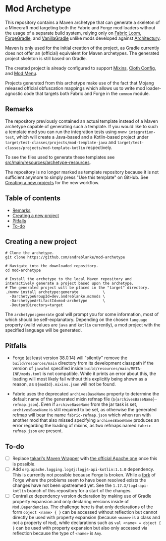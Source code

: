# Mod Archetype

This repository contains a Maven archetype that can generate a skeleton of a Minecraft mod targeting both the
Fabric and Forge mod loaders without the usage of a separate build system, relying only on
[Fabric Loom](https://github.com/FabricMC/fabric-loom), [ForgeGradle](https://github.com/MinecraftForge/ForgeGradle), 
and [VanillaGradle](https://github.com/SpongePowered/VanillaGradle) unlike mods developed against
[Architectury](https://github.com/architectury).

Maven is only used for the initial creation of the project, as Gradle currently does not offer an (official)
equivalent for Maven archetypes. The generated project skeleton is still based on Gradle.

The created project is already configured to support [Mixins](https://github.com/SpongePowered/Mixin),
[Cloth Config](https://github.com/shedaniel/cloth-config), and [Mod Menu](https://github.com/TerraformersMC/ModMenu).

Projects generated from this archetype make use of the fact that Mojang released official obfuscation mappings which
allows us to write mod loader-agnostic code that targets both Fabric and Forge in the `common` module.

## Remarks

The repository previously contained an actual template instead of a Maven archetype capable of generating such a
template. If you would like to such a template mod you can run the integration tests using `mvnw integration-test`,
which will create a Java-based and  a Kotlin-based project under `target/test-classes/projects/mod-template-java` and
`target/test-classes/projects/mod-template-kotlin` respectively.

To see the files used to generate these templates see
[src/main/resources/archetype-resources](src/main/resources/archetype-resources).

The repository is no longer marked as template repository because it is not sufficient anymore to simply press
"Use this template" on GitHub. See [Creating a new projects](#creating-a-new-projects) for the new workflow.

## Table of contents

- [Remarks](#remarks)
- [Creating a new project](#creating-a-new-project)
- [Pitfalls](#pitfalls)
- [To-do](#to-do)

## Creating a new project

```shell
# Clone the archetype.
git clone https://github.com/andreblanke/mod-archetype

# Navigate into the downloaded repository.
cd mod-archetype

# Install the archetype to the local Maven repository and interactively generate a project based upon the archetype.
# The generated project will be placed in the "target" directory.
./mvnw install archetype:generate           \
  -DarchetypeGroupId=dev.andreblanke.mcmods \
  -DarchetypeArtifactId=mod-archetype       \
  -DoutputDirectory=target
```

The `archetype:generate` goal will prompt you for some information, most of which should be self-explanatory. Depending
on the chosen `language` property (valid values are `java` and `kotlin` currently), a mod project with the specified
language will be generated.

## Pitfalls

- Forge (at least version 38.0.14) will "silently" remove the `build/resources/main` directory from its development
  classpath if the version of `javafml` specified inside `build/resources/main/META-INF/mods.toml` is not compatible.
  While it prints an error about this, the loading will most likely fail without this explicitly being shown as a
  reason, as `${modId}.mixins.json` will not be found.

- Fabric uses the deprecated `archivesBaseName` property to determine the default name of the generated mixin refmap
  file (`${archivesBaseName}-refmap.json`). Even if `archiveBaseName` from the jar task is set, `archivesBaseName` is
  still required to be set, as otherwise the generated refmap will bear the name `fabric-refmap.json` which when run
  with another mod that also missed specifying `archivesBaseName` produces an error regarding the loading of mixins,
  as two refmaps named `fabric-refmap.json` are present.

## To-do

- [ ] Replace [takari's Maven Wrapper](https://github.com/takari/maven-wrapper) with
      [the official Apache one](https://maven.apache.org/wrapper/) once this is possible.
- [ ] Add `org.apache.logging.log4j:logj4-api-kotlin:1.1.0` dependency. This is currently not possible because Forge
      is broken. While a [fork](https://github.com/OrionDevelopment/MinecraftForge/tree/fix/1.17.x%2Flibrary-loading)
      of Forge where the problems seem to have been resolved exists the changes have not been upstreamed yet.
      See the `1.17.X/log4-api-kotlin` branch of this repository for a start of the changes.
- [ ] Centralize dependency version declaration by making use of Gradle property expansion and only declaring versions
      inside of `Mod.Dependencies`. The challenge here is that only declarations of the form `object <name> { }` can be
      accessed without reflection but cannot directly be used with property expansion (because `<name>` is a class and
      not a property of `Mod`), while declarations such as `val <name> = object { }` can be used with property
      expansion but also only accessed via reflection because the type of `<name>` is `Any`.
